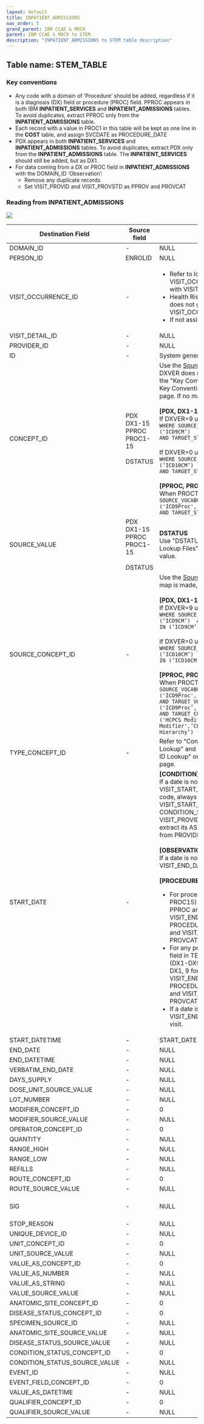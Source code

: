 ```yaml
---
layout: default
title: INPATIENT_ADMISSIONS
nav_order: 5
grand_parent: IBM CCAE & MDCR
parent: IBM CCAE & MDCR to STEM
description: "INPATIENT_ADMISSIONS to STEM table description"
---
```


## Table name: **STEM_TABLE**

### Key conventions
* Any code with a domain of ‘Procedure’ should be added, regardless if it is a diagnosis (DX) field or procedure (PROC) field. PPROC appears in both IBM **INPATIENT_SERVICES** and **INPATIENT_ADMISSIONS** tables. To avoid duplicates, extract PPROC only from the **INPATIENT_ADMISSIONS** table. 
* Each record with a value in PROC1 in this table will be kept as one line in the **COST** table, and assign SVCDATE as PROCEDURE_DATE
* PDX appears in both **INPATIENT_SERVICES** and **INPATIENT_ADMISSIONS** tables.  To avoid duplicates, extract PDX only from the **INPATIENT_ADMISSIONS** table. The **INPATIENT_SERVICES** should still be added, but as DX1.
* For data coming from a DX or PROC field in **INPATIENT_ADMISSIONS** with the DOMAIN_ID ‘Observation’: 
  * Remove any duplicate records 
  * Set VISIT_PROVID and VISIT_PROVSTD as PPROV and PROVCAT


### Reading from **INPATIENT_ADMISSIONS**

![](_files/image4.png)

| Destination Field | Source field | Logic | Comment field |
| --- | --- | --- | --- |
| DOMAIN_ID | - | NULL | - |
| PERSON_ID | ENROLID | NULL | - |
| VISIT_OCCURRENCE_ID | - | <ul><li>Refer to logic in building VISIT_OCCURRENCE table for linking with VISIT_OCCURRENCE_ID.</li><li>Health Risk Assesment and Lab data does not get assigned a VISIT_OCCURRENCE_ID.</li><li>If not assigned set to NULL.</li><ul>| - |
| VISIT_DETAIL_ID | - | NULL | - |
| PROVIDER_ID | - | NULL | - |
| ID | - | System generated. | - |
| CONCEPT_ID | PDX<br>DX1-15<br>PPROC<br>PROC1-15<br><br>DSTATUS | Use the <a href="https://ohdsi.github.io/CommonDataModel/sqlScripts.html">Source-to-Standard Query</a>.  If DXVER does not have a value, review to the "Key Conventions" under the "STEM Key Conventions and Lookup Files" page.  If no map is made, assign to 0.<br/><br/>**[PDX, DX1-15]**<br/>If DXVER=9 use the filter:<br/> `WHERE SOURCE_VOCABULARY_ID IN (‘ICD9CM’)`<br>`AND TARGET_STANDARD_CONCEPT = 'S'`<br/><br/>If DXVER=0 use the filter:<br/>`WHERE SOURCE_VOCABULARY_ID IN (’ICD10CM’)`<br>`AND TARGET_STANDARD_CONCEPT = 'S'` <br /><br />**[PPROC, PROC1-15]**<br/>When PROCTYP <> 0:  `WHERE SOURCE_VOCABULARY_ID IN ('ICD9Proc','HCPCS','CPT4',’ICD10PCS’)`<br>`AND TARGET_STANDARD_CONCEPT = 'S'` | As data is being assigned a CONCEPT_ID check the domain, this tells you what domain table the data should land.<br><br>If the CONCEPT = 0 the PDX, DX1-15 rows should land in **CONDITION_OCCURRENCE** and the PPROC, PROC1-15 should land in the **PROCEDURE_OCCURRENCE** table. |
| SOURCE_VALUE | PDX<br>DX1-15<br>PPROC<br>PROC1-15<br><br>DSTATUS | **DSTATUS**<br> Use "DSTATUS Lookup" in the "STEM Lookup Files" page to convert number to value. | - |
| SOURCE_CONCEPT_ID | - | Use the <a href="https://ohdsi.github.io/CommonDataModel/sqlScripts.html">Source-to-Source Query</a>.  If no map is made, assign to 0.<br/><br/>**[PDX, DX1-15]**<br/>If DXVER=9 use the filter:<br/> `WHERE SOURCE_VOCABULARY_ID IN (‘ICD9CM’)  AND TARGET_VOCABULARY_ID IN (‘ICD9CM’)`<br/><br/>If DXVER=0 use the filter:<br/>`WHERE SOURCE_VOCABULARY_ID IN (’ICD10CM’)  AND TARGET_VOCABULARY_ID IN (’ICD10CM’)` <br /><br />**[PPROC, PROC1-15]**<br/>When PROCTYP <> 0:  `WHERE SOURCE_VOCABULARY_ID IN ('ICD9Proc','HCPCS','CPT4',’ICD10PCS’)  AND TARGET_VOCABULARY_ID IN ('ICD9Proc','HCPCS','CPT4',’ICD10PCS’)  AND TARGET_CONCEPT_CLASS_ID NOT IN ('HCPCS Modifier','CPT4 Modifier',’CPT4 Hierarchy’,’ICD10PCS Hierarchy’)` | - |
| TYPE_CONCEPT_ID | - | Refer to "Condition Type Concept ID Lookup" and "Procedure Type Concept ID Lookup" on the "STEM Lookup Files" page. | - |
| START_DATE | - | **[CONDITION]**<BR/> If a date is not defined, use VISIT_START_DATE.  For each diagnosis code, always assign its associated VISIT_START_DATE as CONDITION_START_DATE, and use VISIT_PROVID and VISIT_PROVSTD to extract its ASSOCIATED_PROVIDER_ID from PROVIDER table. <BR/><BR/> **[OBSERVATION]**<BR/> If a date is not defined, use VISIT_END_DATE of the associated visit. <BR/><BR/> **[PROCEDURE]** <ul><li>For procedure (PPROC, PROC1-PROC15) Assign position =1 for PPROC and 2 for PROC1, etc., set VISIT_END_DATE as PROCEDURE_DATE, VISIT_PROVID and VISIT_PROVSTD as PPROV and PROVCAT. Assign Priority =2.</li> <li>For any procedure coming from a DX field in TEMP_FACILITY_HEADER (DX1-DX9) assign position=8 for DX1, 9 for DX2, etc. set VISIT_END_DATE as PROCEDURE_DATE, VISIT_PROVID and VISIT_PROVSTD as PPROV and PROVCAT. Assign priority = 6.</li><li> If a date is not defined, use VISIT_END_DATE of the associated visit.</li>  | - |
| START_DATETIME | - | START_DATE + midnight  | - |
| END_DATE | - | NULL | - |
| END_DATETIME | - | NULL | - |
| VERBATIM_END_DATE | - | NULL | - |
| DAYS_SUPPLY | - | NULL | - |
| DOSE_UNIT_SOURCE_VALUE | - | NULL | - |
| LOT_NUMBER | - | NULL | - |
| MODIFIER_CONCEPT_ID | - | 0 | - |
| MODIFIER_SOURCE_VALUE | - | NULL | - |
| OPERATOR_CONCEPT_ID | - | 0 | - |
| QUANTITY | - | NULL | - |
| RANGE_HIGH | - | NULL | - |
| RANGE_LOW | - | NULL | - |
| REFILLS | - | NULL | - |
| ROUTE_CONCEPT_ID | - | 0 | - |
| ROUTE_SOURCE_VALUE | - | NULL | - |
| SIG | - | NULL | "Sig" is short for the Latin, signetur, or "let it be labeled." |
| STOP_REASON | - | NULL | - |
| UNIQUE_DEVICE_ID | - | NULL | - |
| UNIT_CONCEPT_ID | - | 0 | - |
| UNIT_SOURCE_VALUE | - | NULL | - |
| VALUE_AS_CONCEPT_ID | - | 0 | - |
| VALUE_AS_NUMBER | - | NULL | - |
| VALUE_AS_STRING | - | NULL | - |
| VALUE_SOURCE_VALUE | - | NULL | - |
| ANATOMIC_SITE_CONCEPT_ID | - | 0 | - |
| DISEASE_STATUS_CONCEPT_ID | - | 0 | - |
| SPECIMEN_SOURCE_ID | - | NULL | - |
| ANATOMIC_SITE_SOURCE_VALUE | - | NULL | - |
| DISEASE_STATUS_SOURCE_VALUE | - | NULL | - |
| CONDITION_STATUS_CONCEPT_ID | - | 0 | - |
| CONDITION_STATUS_SOURCE_VALUE | - | NULL | - |
| EVENT_ID | - | NULL | - |
| EVENT_FIELD_CONCEPT_ID | - | 0 | - |
| VALUE_AS_DATETIME | - | NULL | - |
| QUALIFIER_CONCEPT_ID | - | 0 | - |
| QUALIFIER_SOURCE_VALUE | - | NULL | - |